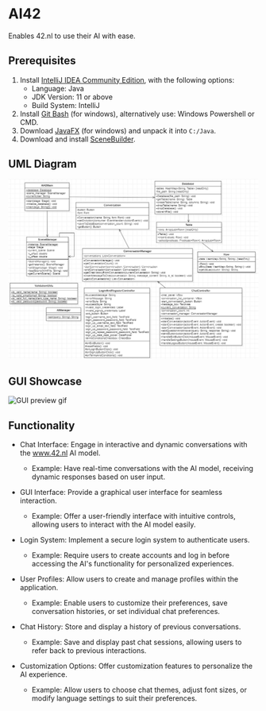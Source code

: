 # AI42
Enables 42.nl to use their AI with ease.

## Prerequisites
1. Install [IntelliJ IDEA Community Edition](https://www.jetbrains.com/idea/download/), with the following options:
    - Language: Java
    - JDK Version: 11 or above
    - Build System: IntelliJ
2. Install [Git Bash](https://gitforwindows.org/) (for windows), alternatively use: Windows Powershell or CMD.
3. Download [JavaFX](https://openjfx.io/) (for windows) and unpack it into `C:/Java`.
4. Download and install [SceneBuilder](https://gluonhq.com/products/scene-builder/).

## UML Diagram
![UML class diagram example](https://github.com/joren-dev/AI42/blob/main/docs/uml/AI42.png)


## GUI Showcase
![GUI preview gif](https://raw.githubusercontent.com/joren-dev/AI42/main/docs/preview/GUI%20Preview.gif)

## Functionality
- Chat Interface: Engage in interactive and dynamic conversations with the www.42.nl AI model.
    - Example: Have real-time conversations with the AI model, receiving dynamic responses based on user input.

- GUI Interface: Provide a graphical user interface for seamless interaction.
    - Example: Offer a user-friendly interface with intuitive controls, allowing users to interact with the AI model easily.

- Login System: Implement a secure login system to authenticate users.
    - Example: Require users to create accounts and log in before accessing the AI's functionality for personalized experiences.

- User Profiles: Allow users to create and manage profiles within the application.
    - Example: Enable users to customize their preferences, save conversation histories, or set individual chat preferences.

- Chat History: Store and display a history of previous conversations.
    - Example: Save and display past chat sessions, allowing users to refer back to previous interactions.

- Customization Options: Offer customization features to personalize the AI experience.
    - Example: Allow users to choose chat themes, adjust font sizes, or modify language settings to suit their preferences.
